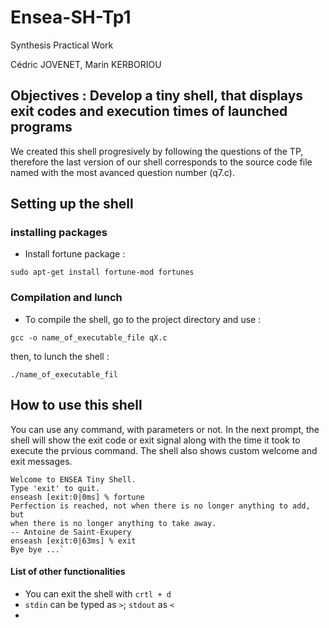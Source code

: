 # Ensea-SH-Tp1
Synthesis Practical Work

Cédric JOVENET, Marin KERBORIOU


 ## Objectives : Develop a tiny shell, that displays exit codes and execution times of launched programs

 We created this shell progresively by following the questions of the TP, therefore the last version of our shell corresponds to the source code file named with the most avanced question number (q7.c).

## Setting up the shell

### installing packages

- Install fortune package : 

 `sudo apt-get install fortune-mod fortunes`


### Compilation and lunch

 - To compile the shell, go to the project directory and use : 
 
 `gcc -o name_of_executable_file qX.c`
 
then, to lunch the shell : 

`./name_of_executable_fil`

## How to use this shell 

You can use any command, with parameters or not. In the next prompt, the shell will show the exit code or exit signal along with the time it took to execute the prvious command.
The shell also shows custom welcome and exit messages.
```
Welcome to ENSEA Tiny Shell.
Type 'exit' to quit.
enseash [exit:0|0ms] % fortune
Perfection is reached, not when there is no longer anything to add, but
when there is no longer anything to take away.
-- Antoine de Saint-Exupery
enseash [exit:0|63ms] % exit
Bye bye ...`
```

#### List of other functionalities

- You can exit the shell with `crtl + d`
- `stdin` can be typed as `>`; `stdout` as `<`
- 
